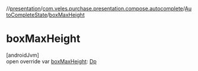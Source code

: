 //[presentation](../../../index.md)/[com.veles.purchase.presentation.compose.autocomplete](../index.md)/[AutoCompleteState](index.md)/[boxMaxHeight](box-max-height.md)

# boxMaxHeight

[androidJvm]\
open override var [boxMaxHeight](box-max-height.md): [Dp](https://developer.android.com/reference/kotlin/androidx/compose/ui/unit/Dp.html)

